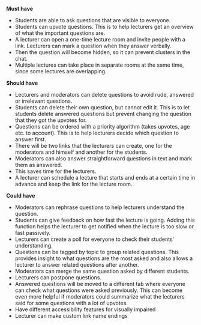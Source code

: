 **Must have**

- Students are able to ask questions that are visible to everyone.
- Students can upvote questions. This is to help lecturers get an overview of what the important questions are.
- A lecturer can open a one-time lecture room and invite people with a link. Lecturers can mark a question when they
  answer verbally.
- Then the question will become hidden, so it can prevent clusters in the chat.
- Multiple lectures can take place in separate rooms at the same time, since some lectures are overlapping.

**Should have**

- Lecturers and moderators can delete questions to avoid rude, answered or irrelevant questions.
- Students can delete their own question, but cannot edit it. This is to let students delete answered questions but
  prevent changing the question that they got the upvotes for.
- Questions can be ordered with a priority algorithm (takes upvotes, age etc. to account). This is to help lecturers
  decide which question to answer first.
- There will be two links that the lecturers can create, one for the moderators and himself and another for the
  students.
- Moderators can also answer straightforward questions in text and mark them as answered.
- This saves time for the lecturers.
- A lecturer can schedule a lecture that starts and ends at a certain time in advance and keep the link for the lecture
  room.

**Could have**

- Moderators can rephrase questions to help lecturers understand the question.
- Students can give feedback on how fast the lecture is going. Adding this function helps the lecturer to get notified
  when the lecture is too slow or fast passively.
- Lecturers can create a poll for everyone to check their students’ understanding.
- Questions can be tagged by topic to group related questions. This provides insight to what questions are the most
  asked and also allows a lecturer to answer related questions after another.
- Moderators can merge the same question asked by different students.
- Lecturers can postpone questions.
- Answered questions will be moved to a different tab where everyone can check what questions were asked previously.
  This can become even more helpful if moderators could summarize what the lecturers said for some questions with a lot
  of upvotes.
- Have different accessibility features for visually impaired
- Lecturer can make custom link name endings